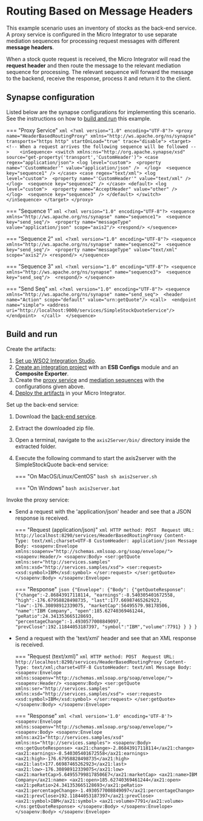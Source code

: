 # Routing Based on Message Headers

This example scenario uses an inventory of stocks as the back-end service. A proxy service is configured in the Micro Integrator to use separate mediation sequences for processing request messages with different **message headers**. 

When a stock quote request is received, the Micro Integrator will read the **request header** and then route the message to the relevant mediation sequence for processing. The relevant sequence will forward the message to the backend, receive the response, process it and return it to the client.
    
## Synapse configuration
    
Listed below are the synapse configurations for implementing this scenario. See the instructions on how to [build and run](#build-and-run) this example.

=== "Proxy Service"
    ```xml
    <?xml version="1.0" encoding="UTF-8"?>
    <proxy name="HeaderBasedRoutingProxy" xmlns="http://ws.apache.org/ns/synapse" transports="https http" startOnLoad="true" trace="disable">
    <target>
        <!-- When a request arrives the following sequence will be followed -->   
        <inSequence>
        <switch xmlns:ns="http://org.apache.synapse/xsd" source="get-property('transport','CustomHeader')">
                <case regex="application/json">
                    <log level="custom"> 
                    <property name="'CustomHeader'" value="application/json" /> 
                    </log> 
                    <sequence key="sequence1" />
                </case>
                <case regex="text/xml">
                    <log level="custom"> 
                        <property name="'CustomHeader'" value="text/xml" /> 
                    </log> 
                    <sequence key="sequence2" />
                </case>
                <default>
                <log level="custom"> 
                    <property name="AcceptHeader" value="other" /> 
                </log> 
                <sequence key="sequence3" />
                </default>
        </switch>      
        </inSequence>
    </target>
    </proxy>
    ```

=== "Sequence 1"
    ```xml
    <?xml version="1.0" encoding="UTF-8"?>
    <sequence xmlns="http://ws.apache.org/ns/synapse" name="sequence1"> 
            <sequence key="send_seq"/> 
            <property name="messageType" value="application/json" scope="axis2"/>
            <respond/>
    </sequence>
    ```

=== "Sequence 2"
    ```xml
    <?xml version="1.0" encoding="UTF-8"?>
    <sequence xmlns="http://ws.apache.org/ns/synapse" name="sequence2"> 
            <sequence key="send_seq"/> 
            <property name="messageType" value="text/xml" scope="axis2"/>
            <respond/>
    </sequence>
    ```

=== "Sequence 3"
    ```xml
    <?xml version="1.0" encoding="UTF-8"?>
    <sequence xmlns="http://ws.apache.org/ns/synapse" name="sequence3"> 
            <sequence key="send_seq"/> 
            <respond/>
    </sequence>
    ```    

=== "Send Seq"
    ```xml
    <?xml version="1.0" encoding="UTF-8"?>
    <sequence xmlns="http://ws.apache.org/ns/synapse" name="send_seq"> 
        <header name="Action" scope="default" value="urn:getQuote"/>
        <call> 
        <endpoint name="simple">
        <address uri="http://localhost:9000/services/SimpleStockQuoteService"/> 
        </endpoint> 
        </call> 
    </sequence>
    ```   

## Build and run

Create the artifacts:

1. [Set up WSO2 Integration Studio]({{base_path}}/integrate/develop/installing-wso2-integration-studio).
2. [Create an integration project]({{base_path}}/integrate/develop/create-integration-project) with an <b>ESB Configs</b> module and an <b>Composite Exporter</b>.
3. Create the [proxy service]({{base_path}}/integrate/develop/creating-artifacts/creating-a-proxy-service) and [mediation sequences]({{base_path}}/integrate/develop/creating-artifacts/creating-reusable-sequences) with the configurations given above.
4. [Deploy the artifacts]({{base_path}}/integrate/develop/deploy-artifacts) in your Micro Integrator.

Set up the back-end service:

1. Download the [back-end service](https://github.com/wso2-docs/WSO2_EI/blob/master/Back-End-Service/axis2Server.zip).
2. Extract the downloaded zip file.
3. Open a terminal, navigate to the `axis2Server/bin/` directory inside the extracted folder.
4. Execute the following command to start the axis2server with the SimpleStockQuote back-end service:
   
    === "On MacOS/Linux/CentOS"
        ```bash
        sh axis2server.sh
        ```
          
    === "On Windows"
        ```bash
        axis2server.bat
        ```

Invoke the proxy service:

- Send a request with the 'application/json' header and see that a JSON response is received.

    === "Request (application/json)"
        ```xml
        HTTP method: POST 
        Request URL: http://localhost:8290/services/HeaderBasedRoutingProxy
        Content-Type: text/xml;charset=UTF-8
        CustomHeader: application/json
        Message Body:
        <soapenv:Envelope xmlns:soapenv="http://schemas.xmlsoap.org/soap/envelope/">
        <soapenv:Header/>
        <soapenv:Body>
        <ser:getQuote xmlns:ser="http://services.samples" xmlns:xsd="http://services.samples/xsd">
                <ser:request>
                    <xsd:symbol>IBM</xsd:symbol>
                </ser:request>
            </ser:getQuote>
        </soapenv:Body>
        </soapenv:Envelope>
        ```

    === "Response"
        ```json
        {"Envelope":
        {"Body":
            {"getQuoteResponse":
            {"change":-2.86843917118114,
            "earnings":-8.540305401672558,
            "high":-176.67958828498735,
            "last":177.66987465262923,
            "low":-176.30898912339075,
            "marketCap":56495579.98178506,
            "name":"IBM Company",
            "open":185.62740369461244,
            "peRatio":24.341353665128693,
            "percentageChange":-1.4930577008849097,
            "prevClose":192.11844053187397,
            "symbol":"IBM","volume":7791}
            }
        }
        }
        ```

- Send a request with the 'text/xml' header and see that an XML response is received.

    === "Request (text/xml)"
        ```xml
        HTTP method: POST 
        Request URL: http://localhost:8290/services/HeaderBasedRoutingProxy
        Content-Type: text/xml;charset=UTF-8
        CustomHeader: text/xml
        Message Body:
        <soapenv:Envelope xmlns:soapenv="http://schemas.xmlsoap.org/soap/envelope/">
        <soapenv:Header/>
        <soapenv:Body>
        <ser:getQuote xmlns:ser="http://services.samples" xmlns:xsd="http://services.samples/xsd">
                <ser:request>
                    <xsd:symbol>IBM</xsd:symbol>
                </ser:request>
            </ser:getQuote>
        </soapenv:Body>
        </soapenv:Envelope>
        ```

    === "Response"
        ```xml
        <?xml version='1.0' encoding='UTF-8'?>
        <soapenv:Envelope xmlns:soapenv="http://schemas.xmlsoap.org/soap/envelope/">
            <soapenv:Body>
                <soapenv:Envelope xmlns:ax21="http://services.samples/xsd" xmlns:ns="http://services.samples">
                    <soapenv:Body>
                        <ns:getQuoteResponse>
                            <ax21:change>-2.86843917118114</ax21:change>
                            <ax21:earnings>-8.540305401672558</ax21:earnings>
                            <ax21:high>-176.67958828498735</ax21:high>
                            <ax21:last>177.66987465262923</ax21:last>
                            <ax21:low>-176.30898912339075</ax21:low>
                            <ax21:marketCap>5.649557998178506E7</ax21:marketCap>
                            <ax21:name>IBM Company</ax21:name>
                            <ax21:open>185.62740369461244</ax21:open>
                            <ax21:peRatio>24.341353665128693</ax21:peRatio>
                            <ax21:percentageChange>-1.4930577008849097</ax21:percentageChange>
                            <ax21:prevClose>192.11844053187397</ax21:prevClose>
                            <ax21:symbol>IBM</ax21:symbol>
                            <ax21:volume>7791</ax21:volume>
                        </ns:getQuoteResponse>
                    </soapenv:Body>
                </soapenv:Envelope>
            </soapenv:Body>
        </soapenv:Envelope>
        ```
